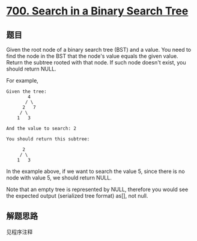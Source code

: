 # [700. Search in a Binary Search Tree](https://leetcode.com/problems/search-in-a-binary-search-tree/)

## 题目

Given the root node of a binary search tree (BST) and a value. You need to find the node in the BST that the node's value equals the given value. Return the subtree rooted with that node. If such node doesn't exist, you should return NULL.

For example,

```text
Given the tree:
        4
       / \
      2   7
     / \
    1   3

And the value to search: 2
```

```text
You should return this subtree:

      2
     / \
    1   3
```

In the example above, if we want to search the value 5, since there is no node with value 5, we should return NULL.

Note that an empty tree is represented by NULL, therefore you would see the expected output (serialized tree format) as[], not null.

## 解题思路

见程序注释
